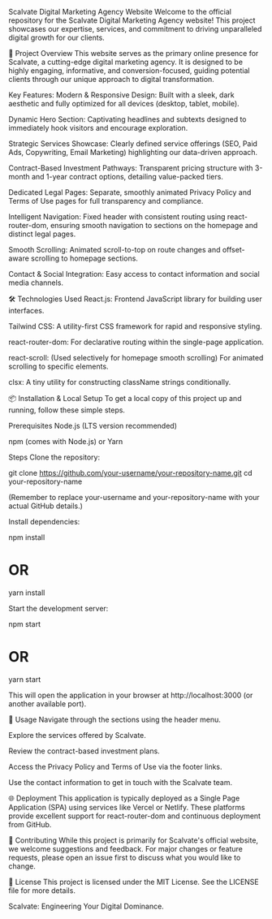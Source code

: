 Scalvate Digital Marketing Agency Website
Welcome to the official repository for the Scalvate Digital Marketing Agency website! This project showcases our expertise, services, and commitment to driving unparalleled digital growth for our clients.

🚀 Project Overview
This website serves as the primary online presence for Scalvate, a cutting-edge digital marketing agency. It is designed to be highly engaging, informative, and conversion-focused, guiding potential clients through our unique approach to digital transformation.

Key Features:
Modern & Responsive Design: Built with a sleek, dark aesthetic and fully optimized for all devices (desktop, tablet, mobile).

Dynamic Hero Section: Captivating headlines and subtexts designed to immediately hook visitors and encourage exploration.

Strategic Services Showcase: Clearly defined service offerings (SEO, Paid Ads, Copywriting, Email Marketing) highlighting our data-driven approach.

Contract-Based Investment Pathways: Transparent pricing structure with 3-month and 1-year contract options, detailing value-packed tiers.

Dedicated Legal Pages: Separate, smoothly animated Privacy Policy and Terms of Use pages for full transparency and compliance.

Intelligent Navigation: Fixed header with consistent routing using react-router-dom, ensuring smooth navigation to sections on the homepage and distinct legal pages.

Smooth Scrolling: Animated scroll-to-top on route changes and offset-aware scrolling to homepage sections.

Contact & Social Integration: Easy access to contact information and social media channels.

🛠️ Technologies Used
React.js: Frontend JavaScript library for building user interfaces.

Tailwind CSS: A utility-first CSS framework for rapid and responsive styling.

react-router-dom: For declarative routing within the single-page application.

react-scroll: (Used selectively for homepage smooth scrolling) For animated scrolling to specific elements.

clsx: A tiny utility for constructing className strings conditionally.

📦 Installation & Local Setup
To get a local copy of this project up and running, follow these simple steps.

Prerequisites
Node.js (LTS version recommended)

npm (comes with Node.js) or Yarn

Steps
Clone the repository:

git clone https://github.com/your-username/your-repository-name.git
cd your-repository-name

(Remember to replace your-username and your-repository-name with your actual GitHub details.)

Install dependencies:

npm install
# OR
yarn install

Start the development server:

npm start
# OR
yarn start

This will open the application in your browser at http://localhost:3000 (or another available port).

🚀 Usage
Navigate through the sections using the header menu.

Explore the services offered by Scalvate.

Review the contract-based investment plans.

Access the Privacy Policy and Terms of Use via the footer links.

Use the contact information to get in touch with the Scalvate team.

🌐 Deployment
This application is typically deployed as a Single Page Application (SPA) using services like Vercel or Netlify. These platforms provide excellent support for react-router-dom and continuous deployment from GitHub.

🤝 Contributing
While this project is primarily for Scalvate's official website, we welcome suggestions and feedback. For major changes or feature requests, please open an issue first to discuss what you would like to change.

📄 License
This project is licensed under the MIT License. See the LICENSE file for more details.

Scalvate: Engineering Your Digital Dominance.
